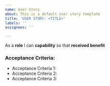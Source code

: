 ```yaml
---
name: User Story
about: This is a default user story template
title: 'USER STORY: <TITLE>'
labels: ''
assignees: ''

---
```


As a **role** I can **capability** so that **received benefit**

### Acceptance Criteria:
  + Acceptance Criteria 1:
  + Acceptance Criteria 2:
  + Acceptance Criteria 3:
